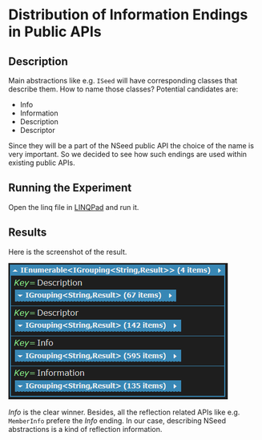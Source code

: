 # Distribution of Information Endings in Public APIs

## Description

Main abstractions like e.g. `ISeed` will have corresponding classes that describe them. How to name those classes? Potential candidates are:

- <Abstraction>Info
- <Abstraction>Information
- <Abstraction>Description
- <Abstraction>Descriptor

Since they will be a part of the NSeed public API the choice of the name is very important. So we decided to see how such endings are used within existing public APIs.

## Running the Experiment

Open the linq file in [LINQPad](http://www.linqpad.net/) and run it.

## Results

Here is the screenshot of the result.

![Analysis result](analysis-result.png)

*Info* is the clear winner. Besides, all the reflection related APIs like e.g. `MemberInfo` prefere the *Info* ending. In our case, describing NSeed abstractions is a kind of reflection information.